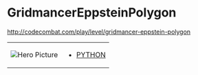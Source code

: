 # GridmancerEppsteinPolygon 

http://codecombat.com/play/level/gridmancer-eppstein-polygon
<table>
<tr>
<td>

![Hero Picture](hero.png?raw=true "Hero Picture")

</td>
<td>
<ul>
<li>

[PYTHON](GridmancerEppsteinPolygon.py)

</li>
</td>
</tr>
<table>
